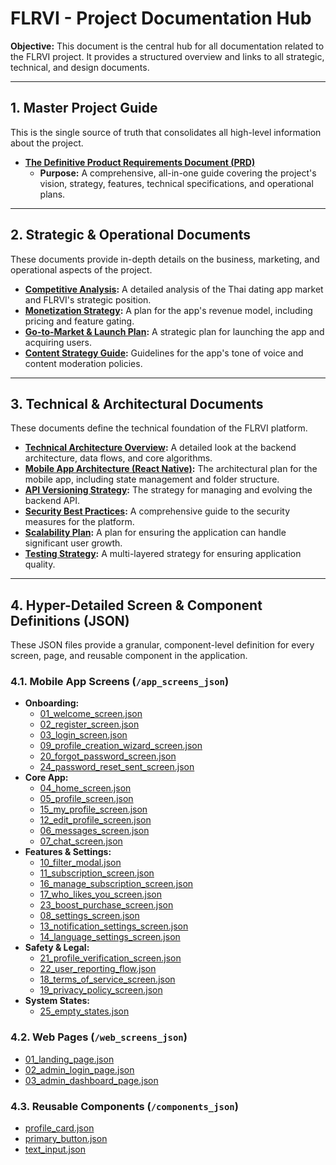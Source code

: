 # FLRVI - Project Documentation Hub

**Objective:** This document is the central hub for all documentation related to the FLRVI project. It provides a structured overview and links to all strategic, technical, and design documents.

---

## **1. Master Project Guide**

This is the single source of truth that consolidates all high-level information about the project.

*   **[The Definitive Product Requirements Document (PRD)](./prd.md)**
    *   **Purpose:** A comprehensive, all-in-one guide covering the project's vision, strategy, features, technical specifications, and operational plans.

---

## **2. Strategic & Operational Documents**

These documents provide in-depth details on the business, marketing, and operational aspects of the project.

*   **[Competitive Analysis](./competitive_analysis.md):** A detailed analysis of the Thai dating app market and FLRVI's strategic position.
*   **[Monetization Strategy](./monetization_strategy.md):** A plan for the app's revenue model, including pricing and feature gating.
*   **[Go-to-Market & Launch Plan](./launch_plan.md):** A strategic plan for launching the app and acquiring users.
*   **[Content Strategy Guide](./content_strategy.md):** Guidelines for the app's tone of voice and content moderation policies.

---

## **3. Technical & Architectural Documents**

These documents define the technical foundation of the FLRVI platform.

*   **[Technical Architecture Overview](./technical_architecture.md):** A detailed look at the backend architecture, data flows, and core algorithms.
*   **[Mobile App Architecture (React Native)](./mobile_app_architecture.md):** The architectural plan for the mobile app, including state management and folder structure.
*   **[API Versioning Strategy](./api_versioning_strategy.md):** The strategy for managing and evolving the backend API.
*   **[Security Best Practices](./security_best_practices.md):** A comprehensive guide to the security measures for the platform.
*   **[Scalability Plan](./scalability_plan.md):** A plan for ensuring the application can handle significant user growth.
*   **[Testing Strategy](./testing_strategy.md):** A multi-layered strategy for ensuring application quality.

---

## **4. Hyper-Detailed Screen & Component Definitions (JSON)**

These JSON files provide a granular, component-level definition for every screen, page, and reusable component in the application.

### **4.1. Mobile App Screens (`/app_screens_json`)**
*   **Onboarding:**
    *   [01_welcome_screen.json](./app_screens_json/01_welcome_screen.json)
    *   [02_register_screen.json](./app_screens_json/02_register_screen.json)
    *   [03_login_screen.json](./app_screens_json/03_login_screen.json)
    *   [09_profile_creation_wizard_screen.json](./app_screens_json/09_profile_creation_wizard_screen.json)
    *   [20_forgot_password_screen.json](./app_screens_json/20_forgot_password_screen.json)
    *   [24_password_reset_sent_screen.json](./app_screens_json/24_password_reset_sent_screen.json)
*   **Core App:**
    *   [04_home_screen.json](./app_screens_json/04_home_screen.json)
    *   [05_profile_screen.json](./app_screens_json/05_profile_screen.json)
    *   [15_my_profile_screen.json](./app_screens_json/15_my_profile_screen.json)
    *   [12_edit_profile_screen.json](./app_screens_json/12_edit_profile_screen.json)
    *   [06_messages_screen.json](./app_screens_json/06_messages_screen.json)
    *   [07_chat_screen.json](./app_screens_json/07_chat_screen.json)
*   **Features & Settings:**
    *   [10_filter_modal.json](./app_screens_json/10_filter_modal.json)
    *   [11_subscription_screen.json](./app_screens_json/11_subscription_screen.json)
    *   [16_manage_subscription_screen.json](./app_screens_json/16_manage_subscription_screen.json)
    *   [17_who_likes_you_screen.json](./app_screens_json/17_who_likes_you_screen.json)
    *   [23_boost_purchase_screen.json](./app_screens_json/23_boost_purchase_screen.json)
    *   [08_settings_screen.json](./app_screens_json/08_settings_screen.json)
    *   [13_notification_settings_screen.json](./app_screens_json/13_notification_settings_screen.json)
    *   [14_language_settings_screen.json](./app_screens_json/14_language_settings_screen.json)
*   **Safety & Legal:**
    *   [21_profile_verification_screen.json](./app_screens_json/21_profile_verification_screen.json)
    *   [22_user_reporting_flow.json](./app_screens_json/22_user_reporting_flow.json)
    *   [18_terms_of_service_screen.json](./app_screens_json/18_terms_of_service_screen.json)
    *   [19_privacy_policy_screen.json](./app_screens_json/19_privacy_policy_screen.json)
*   **System States:**
    *   [25_empty_states.json](./app_screens_json/25_empty_states.json)

### **4.2. Web Pages (`/web_screens_json`)**
*   [01_landing_page.json](./web_screens_json/01_landing_page.json)
*   [02_admin_login_page.json](./web_screens_json/02_admin_login_page.json)
*   [03_admin_dashboard_page.json](./web_screens_json/03_admin_dashboard_page.json)

### **4.3. Reusable Components (`/components_json`)**
*   [profile_card.json](./components_json/profile_card.json)
*   [primary_button.json](./components_json/primary_button.json)
*   [text_input.json](./components_json/text_input.json)
